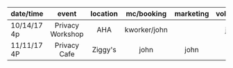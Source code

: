 
| date/time    | event            | location   | mc/booking    | marketing  | volunteer  | volunteer  | volunteer  |
| ------------ |:----------------:|:----------:|:-------------:|:----------:|:----------:|:----------:|:----------:|
| 10/14/17 4p  | Privacy Workshop | AHA        | kworker/john  |            | john       |            |            |
| 11/11/17 4P  | Privacy Cafe     | Ziggy's    | john          | john       |            |            |            |
